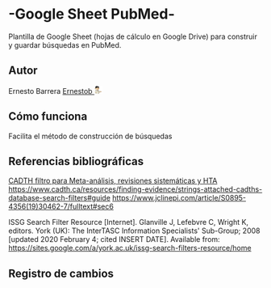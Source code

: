 # -Google Sheet PubMed-

Plantilla de Google Sheet (hojas de cálculo en Google Drive) para construir y guardar búsquedas en PubMed.

## Autor
Ernesto Barrera
 [Ernestob  ](https://twitter.com/ernestob)  <img src=imagenes/ernestobIcon.png>

## Cómo funciona

Facilita el método de construcción de búsquedas 


## Referencias bibliográficas

[CADTH filtro para Meta-análisis, revisiones sistemáticas y HTA](https://www.cadth.ca/resources/finding-evidence/strings-attached-cadths-database-search-filters#syst)
https://www.cadth.ca/resources/finding-evidence/strings-attached-cadths-database-search-filters#guide
https://www.jclinepi.com/article/S0895-4356(19)30462-7/fulltext#sec6

ISSG Search Filter Resource [Internet].  Glanville J, Lefebvre C, Wright K, editors.  York (UK):  The InterTASC Information Specialists' Sub-Group; 2008 [updated 2020 February 4; cited INSERT DATE].  Available from:  https://sites.google.com/a/york.ac.uk/issg-search-filters-resource/home


## Registro de cambios

